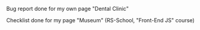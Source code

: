 Bug report done for my own page "Dental Clinic"

Checklist done for my page "Museum" (RS-School, "Front-End JS" course)
